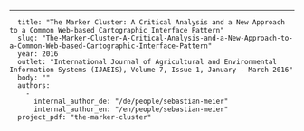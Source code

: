 ---
      title: "The Marker Cluster: A Critical Analysis and a New Approach to a Common Web-based Cartographic Interface Pattern"
      slug: "The-Marker-Cluster-A-Critical-Analysis-and-a-New-Approach-to-a-Common-Web-based-Cartographic-Interface-Pattern"
      year: 2016
      outlet: "International Journal of Agricultural and Environmental Information Systems (IJAEIS), Volume 7, Issue 1, January - March 2016"
      body: ""
      authors:
        - 
          internal_author_de: "/de/people/sebastian-meier"
          internal_author_en: "/en/people/sebastian-meier"
      project_pdf: "the-marker-cluster"
      